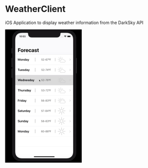 # WeatherClient

iOS Application to display weather information from the DarkSky API



<img src = "screenshotImage.jpg" width="250">
